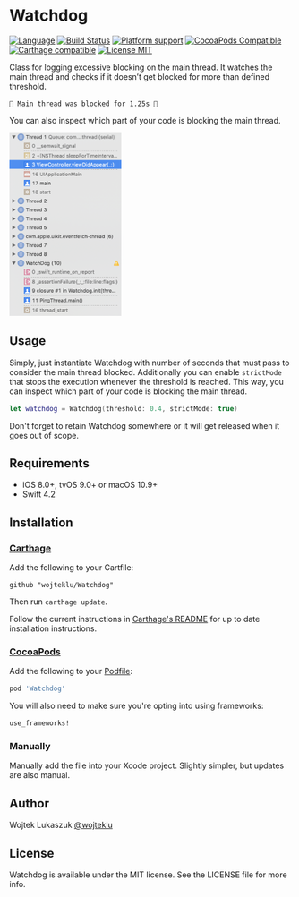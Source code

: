 # Watchdog

[![Language](https://img.shields.io/badge/swift-4.2-orange.svg)](http://swift.org)
[![Build Status](https://img.shields.io/travis/wojteklu/Watchdog/master.svg?style=flat-square)](https://travis-ci.org/wojteklu/Watchdog) [![Platform support](https://img.shields.io/badge/platform-iOS%20%7C%20macOS%20%7C%20tvOS-lightgrey.svg?style=flat-square)](https://github.com/wojteklu/Watchdog/blob/master/LICENSE)  [![CocoaPods Compatible](https://img.shields.io/cocoapods/v/Watchdog.svg?style=flat-square)](https://cocoapods.org/pods/Watchdog)  [![Carthage compatible](https://img.shields.io/badge/Carthage-compatible-4BC51D.svg?style=flat)](https://github.com/Carthage/Carthage)  [![License MIT](https://img.shields.io/badge/license-MIT-blue.svg?style=flat-square)](https://github.com/wojteklu/Watchdog/blob/master/LICENSE)

Class for logging excessive blocking on the main thread. It watches the main thread and checks if it doesn’t get blocked for more than defined threshold.

```
👮 Main thread was blocked for 1.25s 👮
```

You can also inspect which part of your code is blocking the main thread.

<p align="left">
  <img src="Example/example.png" width="200px style='border:1px solid #000000'"/>
</p>

## Usage

Simply, just instantiate Watchdog with number of seconds that must pass to consider the main thread blocked. Additionally you can enable `strictMode` that stops the execution whenever the threshold is reached. This way, you can inspect which part of your code is blocking the main thread.

```Swift
let watchdog = Watchdog(threshold: 0.4, strictMode: true)
```

Don't forget to retain Watchdog somewhere or it will get released when it goes out of scope.

## Requirements

* iOS 8.0+, tvOS 9.0+ or macOS 10.9+
* Swift 4.2

## Installation

### [Carthage]

[Carthage]: https://github.com/Carthage/Carthage

Add the following to your Cartfile:

```
github "wojteklu/Watchdog"
```

Then run `carthage update`.

Follow the current instructions in [Carthage's README][carthage-installation]
for up to date installation instructions.

[carthage-installation]: https://github.com/Carthage/Carthage#adding-frameworks-to-an-application

### [CocoaPods]

[CocoaPods]: http://cocoapods.org

Add the following to your [Podfile](http://guides.cocoapods.org/using/the-podfile.html):

```ruby
pod 'Watchdog'
```

You will also need to make sure you're opting into using frameworks:

```ruby
use_frameworks!
```

### Manually

Manually add the file into your Xcode project. Slightly simpler, but updates are also manual.

## Author

Wojtek Lukaszuk [@wojteklu](http://twitter.com/wojteklu)

## License

Watchdog is available under the MIT license. See the LICENSE file for more info.
